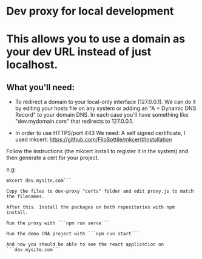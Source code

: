# Dev proxy for local development


# This allows you to use a domain as your dev URL instead of just localhost.

## What you'll need:

- To redirect a domain to your local-only interface (127.0.0.1). We can do it by editing your hosts file on any system or adding an "A + Dynamic DNS Record" to your domain DNS. In each case you'll have something like "dev.mydomain.com" that redirects to 127.0.0.1.

- In order to use HTTPS/port 443 We need: 
A self signed certificate, I used mkcert: https://github.com/FiloSottile/mkcert#installation

Follow the instructions (the mkcert install to register it in the system) and then generate a cert for your project.

e.g:

```mkcert -install
mkcert dev.mysite.com```

Copy the files to dev-proxy "certs" folder and edit proxy.js to match the filenames.

After this. Install the packages on both repositories with npm install.

Run the proxy with ```npm run serve```

Run the demo CRA project with ```npm run start```

And now you should be able to see the react application on ```dev.mysite.com```

